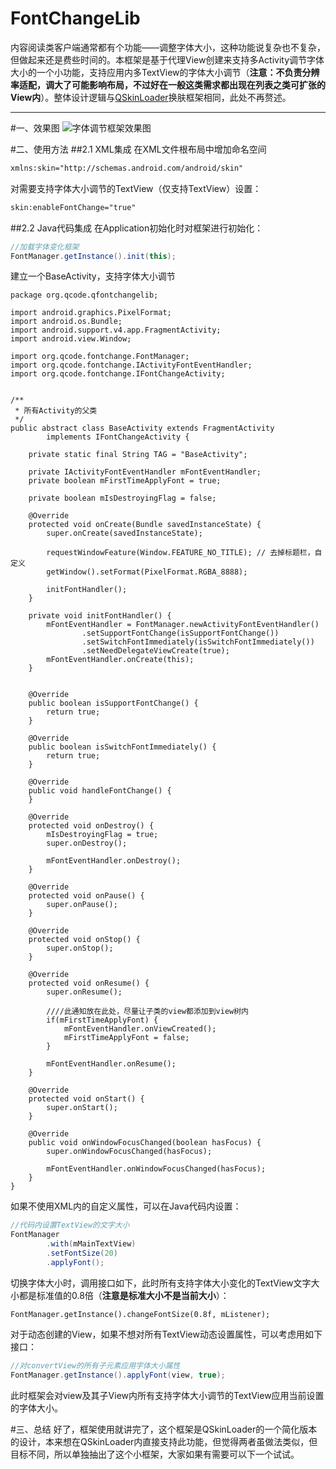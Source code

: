 # FontChangeLib
内容阅读类客户端通常都有个功能——调整字体大小，这种功能说复杂也不复杂，但做起来还是费些时间的。本框架是基于代理View创建来支持多Activity调节字体大小的一个小功能，支持应用内多TextView的字体大小调节（**注意：不负责分辨率适配，调大了可能影响布局，不过好在一般这类需求都出现在列表之类可扩张的View内**）。整体设计逻辑与[QSkinLoader](https://github.com/qqliu10u/QSkinLoader)换肤框架相同，此处不再赘述。

----
#一、效果图
![字体调节框架效果图](https://github.com/qqliu10u/FontChangeLib/blob/master/demo.gif)

#二、使用方法
##2.1 XML集成
在XML文件根布局中增加命名空间
```xml
xmlns:skin="http://schemas.android.com/android/skin"
```
对需要支持字体大小调节的TextView（仅支持TextView）设置：
```xml
skin:enableFontChange="true"
```

##2.2 Java代码集成
在Application初始化时对框架进行初始化：
```Java
//加载字体变化框架
FontManager.getInstance().init(this);
```

建立一个BaseActivity，支持字体大小调节
```
package org.qcode.qfontchangelib;

import android.graphics.PixelFormat;
import android.os.Bundle;
import android.support.v4.app.FragmentActivity;
import android.view.Window;

import org.qcode.fontchange.FontManager;
import org.qcode.fontchange.IActivityFontEventHandler;
import org.qcode.fontchange.IFontChangeActivity;


/**
 * 所有Activity的父类
 */
public abstract class BaseActivity extends FragmentActivity
        implements IFontChangeActivity {

    private static final String TAG = "BaseActivity";

    private IActivityFontEventHandler mFontEventHandler;
    private boolean mFirstTimeApplyFont = true;

    private boolean mIsDestroyingFlag = false;

    @Override
    protected void onCreate(Bundle savedInstanceState) {
        super.onCreate(savedInstanceState);

        requestWindowFeature(Window.FEATURE_NO_TITLE); // 去掉标题栏，自定义
        getWindow().setFormat(PixelFormat.RGBA_8888);

        initFontHandler();
    }

    private void initFontHandler() {
        mFontEventHandler = FontManager.newActivityFontEventHandler()
                .setSupportFontChange(isSupportFontChange())
                .setSwitchFontImmediately(isSwitchFontImmediately())
                .setNeedDelegateViewCreate(true);
        mFontEventHandler.onCreate(this);
    }


    @Override
    public boolean isSupportFontChange() {
        return true;
    }

    @Override
    public boolean isSwitchFontImmediately() {
        return true;
    }

    @Override
    public void handleFontChange() {
    }

    @Override
    protected void onDestroy() {
        mIsDestroyingFlag = true;
        super.onDestroy();

        mFontEventHandler.onDestroy();
    }

    @Override
    protected void onPause() {
        super.onPause();
    }

    @Override
    protected void onStop() {
        super.onStop();
    }

    @Override
    protected void onResume() {
        super.onResume();

        ////此通知放在此处，尽量让子类的view都添加到view树内
        if(mFirstTimeApplyFont) {
            mFontEventHandler.onViewCreated();
            mFirstTimeApplyFont = false;
        }

        mFontEventHandler.onResume();
    }

    @Override
    protected void onStart() {
        super.onStart();
    }

    @Override
    public void onWindowFocusChanged(boolean hasFocus) {
        super.onWindowFocusChanged(hasFocus);

        mFontEventHandler.onWindowFocusChanged(hasFocus);
    }
}
```

如果不使用XML内的自定义属性，可以在Java代码内设置：
```Java
//代码内设置TextView的文字大小
FontManager
        .with(mMainTextView)
        .setFontSize(20)
        .applyFont();
```

切换字体大小时，调用接口如下，此时所有支持字体大小变化的TextView文字大小都是标准值的0.8倍（**注意是标准大小不是当前大小**）：
```
FontManager.getInstance().changeFontSize(0.8f, mListener);
```

对于动态创建的View，如果不想对所有TextView动态设置属性，可以考虑用如下接口：
```Java
//对convertView的所有子元素应用字体大小属性
FontManager.getInstance().applyFont(view, true);
```
此时框架会对view及其子View内所有支持字体大小调节的TextView应用当前设置的字体大小。

#三、总结
好了，框架使用就讲完了，这个框架是QSkinLoader的一个简化版本的设计，本来想在QSkinLoader内直接支持此功能，但觉得两者虽做法类似，但目标不同，所以单独抽出了这个小框架，大家如果有需要可以下一个试试。
